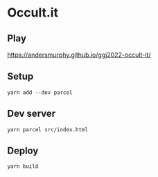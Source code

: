 # Occult.it

## Play

https://andersmurphy.github.io/ggj2022-occult-it/

## Setup

```
yarn add --dev parcel
```

## Dev server

```
yarn parcel src/index.html
```

## Deploy

```
yarn build
```
